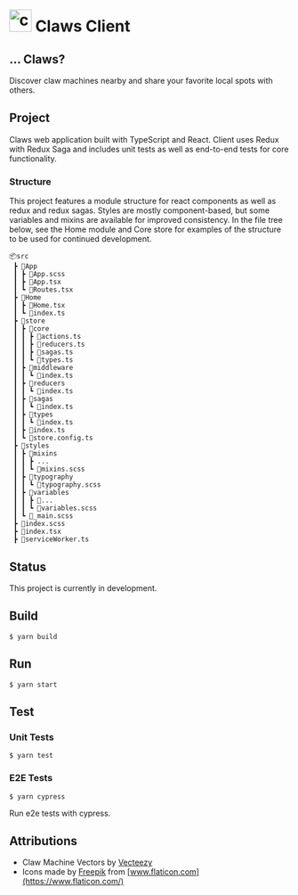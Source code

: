 # <img src="https://i.ibb.co/3N7Nztz/claw.png" alt="claw" height="40"> Claws Client

## ... Claws?

Discover claw machines nearby and share your favorite local spots with others.

## Project

Claws web application built with TypeScript and React. Client uses Redux with Redux Saga and includes unit tests as well as end-to-end tests for core functionality.

### Structure

This project features a module structure for react components as well as redux and redux sagas. Styles are mostly component-based, but some variables and mixins are available for improved consistency. In the file tree below, see the Home module and Core store for examples of the structure to be used for continued development.

``` 
📦src
 ┣ 📂App
 ┃ ┣ 📜App.scss
 ┃ ┣ 📜App.tsx
 ┃ ┗ 📜Routes.tsx
 ┣ 📂Home
 ┃ ┣ 📜Home.tsx
 ┃ ┗ 📜index.ts
 ┣ 📂store
 ┃ ┣ 📂core
 ┃ ┃ ┣ 📜actions.ts
 ┃ ┃ ┣ 📜reducers.ts
 ┃ ┃ ┣ 📜sagas.ts
 ┃ ┃ ┗ 📜types.ts
 ┃ ┣ 📂middleware
 ┃ ┃ ┗ 📜index.ts
 ┃ ┣ 📂reducers
 ┃ ┃ ┗ 📜index.ts
 ┃ ┣ 📂sagas
 ┃ ┃ ┗ 📜index.ts
 ┃ ┣ 📂types
 ┃ ┃ ┗ 📜index.ts
 ┃ ┣ 📜index.ts
 ┃ ┗ 📜store.config.ts
 ┣ 📂styles
 ┃ ┣ 📂mixins
 ┃ ┃ ┣ ...
 ┃ ┃ ┗ 📜mixins.scss
 ┃ ┣ 📂typography
 ┃ ┃ ┗ 📜typography.scss
 ┃ ┣ 📂variables
 ┃ ┃ ┣ 📜...
 ┃ ┃ ┗ 📜variables.scss
 ┃ ┗ 📜_main.scss
 ┣ 📜index.scss
 ┣ 📜index.tsx
 ┣ 📜serviceWorker.ts
 ```

## Status

This project is currently in development.

## Build

``` 
$ yarn build
```

## Run

``` 
$ yarn start
```

## Test

### Unit Tests

``` 
$ yarn test
```

### E2E Tests

``` 
$ yarn cypress
```

Run e2e tests with cypress.

## Attributions

- Claw Machine Vectors by [Vecteezy](https://www.vecteezy.com/free-vector/claw-machine)
- Icons made by [Freepik](https://www.flaticon.com/authors/freepik) from [www.flaticon.com](https://www.flaticon.com/)
